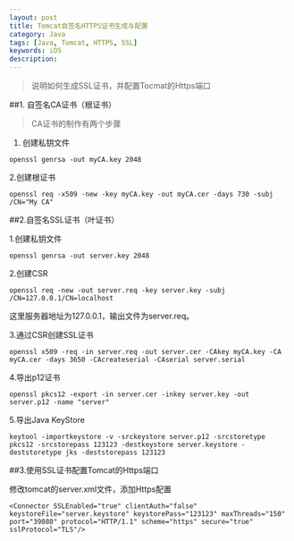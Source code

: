 ```yaml
---
layout: post
title: Tomcat自签名HTTPS证书生成与配置
category: Java
tags: [Java, Tomcat, HTTPS, SSL]
keywords: iOS
description: 
---
```


> 说明如何生成SSL证书，并配置Tocmat的Https端口

##1. 自签名CA证书（根证书）
> CA证书的制作有两个步骤

1. 创建私钥文件

```
openssl genrsa -out myCA.key 2048
```

2.创建根证书

```
openssl req -x509 -new -key myCA.key -out myCA.cer -days 730 -subj /CN="My CA"
```

##2.自签名SSL证书（叶证书）

1.创建私钥文件

```
openssl genrsa -out server.key 2048
```

2.创建CSR

```
openssl req -new -out server.req -key server.key -subj /CN=127.0.0.1/CN=localhost
```
这里服务器地址为127.0.0.1，输出文件为server.req。

3.通过CSR创建SSL证书

```
openssl x509 -req -in server.req -out server.cer -CAkey myCA.key -CA myCA.cer -days 3650 -CAcreateserial -CAserial server.serial
```

4.导出p12证书

```
openssl pkcs12 -export -in server.cer -inkey server.key -out server.p12 -name "server"
```

5.导出Java KeyStore

```
keytool -importkeystore -v -srckeystore server.p12 -srcstoretype pkcs12 -srcstorepass 123123 -destkeystore server.keystore -deststoretype jks -deststorepass 123123
```

##3.使用SSL证书配置Tomcat的Https端口

修改tomcat的server.xml文件，添加Https配置
```
<Connector SSLEnabled="true" clientAuth="false" keystoreFile="server.keystore" keystorePass="123123" maxThreads="150" port="39080" protocol="HTTP/1.1" scheme="https" secure="true" sslProtocol="TLS"/>
```







